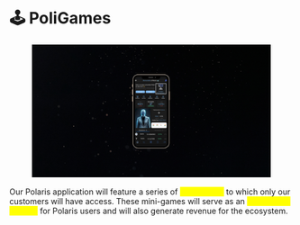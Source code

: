 # 🕹️ PoliGames

<figure><img src="../../../../../.gitbook/assets/Captura desde 2024-03-26 17-30-47.png" alt=""><figcaption></figcaption></figure>

Our Polaris application will feature a series of <mark style="color:yellow;">mini-games</mark> to which only our customers will have access. These mini-games will serve as an <mark style="color:yellow;">educational method</mark> for Polaris users and will also generate revenue for the ecosystem.
